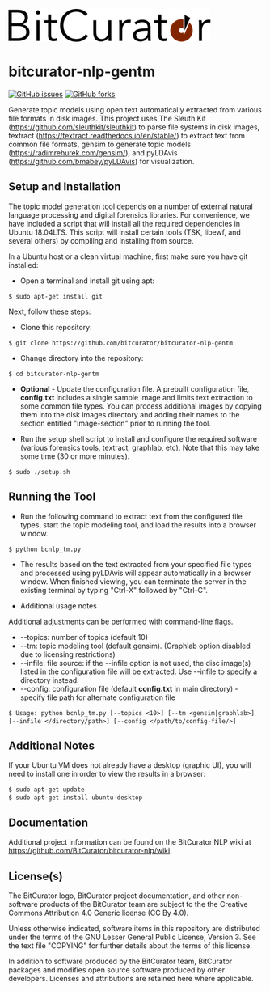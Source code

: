 ![Logo](https://github.com/BitCurator/bitcurator.github.io/blob/master/logos/BitCurator-Basic-400px.png)

# bitcurator-nlp-gentm

[![GitHub issues](https://img.shields.io/github/issues/bitcurator/bitcurator-nlp-gentm.svg)](https://github.com/bitcurator/bitcurator-nlp-gentm/issues)
[![GitHub forks](https://img.shields.io/github/forks/bitcurator/bitcurator-nlp-gentm.svg)](https://github.com/bitcurator/bitcurator-nlp-gentm/network)

Generate topic models using open text automatically extracted from various file formats in disk images. This project uses The Sleuth Kit (https://github.com/sleuthkit/sleuthkit) to parse file systems in disk images, textract (https://textract.readthedocs.io/en/stable/) to extract text from common file formats, gensim to generate topic models (https://radimrehurek.com/gensim/), and pyLDAvis (https://github.com/bmabey/pyLDAvis) for visualization.

## Setup and Installation

The topic model generation tool depends on a number of external natural language processing and digital forensics libraries. For convenience, we have included a script that will install all the required dependencies in Ubuntu 18.04LTS. This script will install certain tools (TSK, libewf, and several others) by compiling and installing from source.

In a Ubuntu host or a clean virtual machine, first make sure you have git installed: 

* Open a terminal and install git using apt:
```shell
$ sudo apt-get install git
```

Next, follow these steps:

* Clone this repository:
```shell
$ git clone https://github.com/bitcurator/bitcurator-nlp-gentm
```

* Change directory into the repository:
```shell
$ cd bitcurator-nlp-gentm
```

* **Optional** - Update the configuration file.
A prebuilt configuration file, **config.txt** includes a single sample image and limits text extraction to some common file types. You can process additional images by copying them into the disk images directory and adding their names to the section entitled "image-section" prior to running the tool.

* Run the setup shell script to install and configure the required software (various forensics tools, textract, graphlab, etc). Note that this may take some time (30 or more minutes).
```shell
$ sudo ./setup.sh
```

## Running the Tool

* Run the following command to extract text from the configured file types, start the topic modeling tool, and load the results into a browser window.
```shell
$ python bcnlp_tm.py
```

* The results based on the text extracted from your specified file types and processed using pyLDAvis will appear automatically in a browser window. When finished viewing, you can terminate the server in the existing terminal by typing "Ctrl-X" followed by "Ctrl-C".

* Additional usage notes

Additional adjustments can be performed with command-line flags.
* --topics: number of topics (default 10)
* --tm: topic modeling tool (default gensim). (Graphlab option disabled due to licensing restrictions)
* --infile: file source: if the --infile option is not used, the disc image(s) listed in the configuration 
file will be extracted. Use --infile to specify a directory instead.
* --config: configuration file (default **config.txt** in main directory) - specify file path for alternate configuration file

```shell
$ Usage: python bcnlp_tm.py [--topics <10>] [--tm <gensim|graphlab>] [--infile </directory/path>] [--config </path/to/config-file/>] 
```

## Additional Notes

If your Ubuntu VM does not already have a desktop (graphic UI), you will need to install one in order to view the results in a browser:

```shell
$ sudo apt-get update
$ sudo apt-get install ubuntu-desktop
```

## Documentation

Additional project information can be found on the BitCurator NLP wiki at https://github.com/BitCurator/bitcurator-nlp/wiki.

## License(s)

The BitCurator logo, BitCurator project documentation, and other non-software products of the BitCurator team are subject to the the Creative Commons Attribution 4.0 Generic license (CC By 4.0).

Unless otherwise indicated, software items in this repository are distributed under the terms of the GNU Lesser General Public License, Version 3. See the text file "COPYING" for further details about the terms of this license.

In addition to software produced by the BitCurator team, BitCurator packages and modifies open source software produced by other developers. Licenses and attributions are retained here where applicable.

